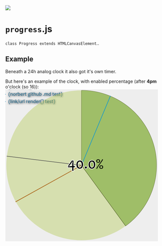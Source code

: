 <img src="https://kekse.biz/php/count.php?draw&override=github:v4" />

# **`progress`**.js
`class Progress extends HTMLCanvasElement`..

## Example
Beneath a 24h analog clock it also got it's own timer.

But here's an example of the clock, with enabled percentage (after **4pm** o'clock (so 16)):
![Clock example, w/ example percentage](progress.png)


